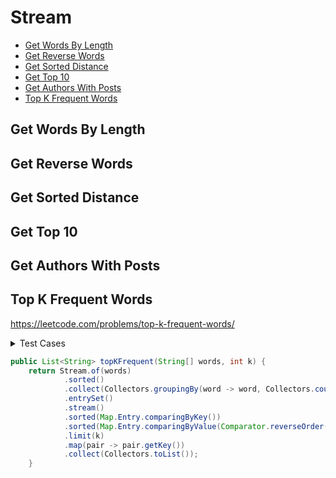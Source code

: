 # Stream

+ [Get Words By Length](#get-words-by-length)
+ [Get Reverse Words](#get-reverse-words)
+ [Get Sorted Distance](#get-sorted-distance)
+ [Get Top 10](#get-top-10)
+ [Get Authors With Posts](#get-authors-with-posts)
+ [Top K Frequent Words](#top-k-frequent-words)


## Get Words By Length


## Get Reverse Words


## Get Sorted Distance


## Get Top 10


## Get Authors With Posts


## Top K Frequent Words

https://leetcode.com/problems/top-k-frequent-words/

<details><summary>Test Cases</summary><blockquote>

``` java
import org.junit.jupiter.api.BeforeEach;
import java.util.List;
import static org.junit.jupiter.api.Assertions.*;

class SolutionTest {
    private Solution sol;

    @BeforeEach
    void setUp() {
        sol = new Solution();
    }

    @org.junit.jupiter.api.Test
    void testTopKFrequent() {
        String[] words = new String[]{"the","day","is","sunny","the","the","the","sunny","is","is"};
        List<String> expected = List.of("the", "is", "sunny", "day");
        assertEquals(expected, sol.topKFrequent(words, 4));
    }
}
```

</blockquote></details>


``` java
public List<String> topKFrequent(String[] words, int k) {
    return Stream.of(words)
            .sorted()
            .collect(Collectors.groupingBy(word -> word, Collectors.counting()))
            .entrySet()
            .stream()
            .sorted(Map.Entry.comparingByKey())
            .sorted(Map.Entry.comparingByValue(Comparator.reverseOrder()))
            .limit(k)
            .map(pair -> pair.getKey())
            .collect(Collectors.toList());
    }
```
